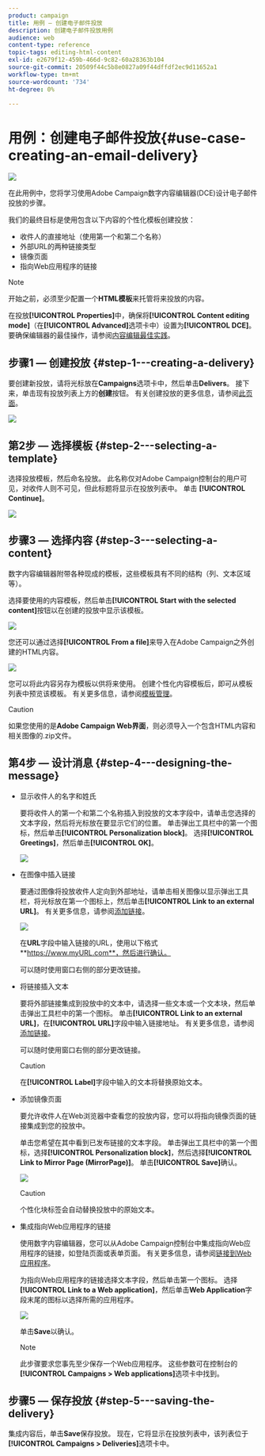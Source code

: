 ```yaml
---
product: campaign
title: 用例 — 创建电子邮件投放
description: 创建电子邮件投放用例
audience: web
content-type: reference
topic-tags: editing-html-content
exl-id: e2679f12-459b-466d-9c82-60a28363b104
source-git-commit: 20509f44c5b8e0827a09f44dffdf2ec9d11652a1
workflow-type: tm+mt
source-wordcount: '734'
ht-degree: 0%

---
```


# 用例：创建电子邮件投放{#use-case-creating-an-email-delivery}

![](../../assets/common.svg)

在此用例中，您将学习使用Adobe Campaign数字内容编辑器(DCE)设计电子邮件投放的步骤。

我们的最终目标是使用包含以下内容的个性化模板创建投放：

* 收件人的直接地址（使用第一个和第二个名称）
* 外部URL的两种链接类型
* 镜像页面
* 指向Web应用程序的链接

>[!NOTE]
>
>开始之前，必须至少配置一个&#x200B;**HTML模板**&#x200B;来托管将来投放的内容。
>
>在投放&#x200B;**[!UICONTROL Properties]**&#x200B;中，确保将&#x200B;**[!UICONTROL Content editing mode]**（在&#x200B;**[!UICONTROL Advanced]**&#x200B;选项卡中）设置为&#x200B;**[!UICONTROL DCE]**。 要确保编辑器的最佳操作，请参阅[内容编辑最佳实践](content-editing-best-practices.md)。

## 步骤1 — 创建投放 {#step-1---creating-a-delivery}

要创建新投放，请将光标放在&#x200B;**Campaigns**&#x200B;选项卡中，然后单击&#x200B;**Delivers**。 接下来，单击现有投放列表上方的&#x200B;**创建**&#x200B;按钮。 有关创建投放的更多信息，请参阅[此页面](../../delivery/using/about-email-channel.md)。

![](assets/delivery_step_1.png)

## 第2步 — 选择模板 {#step-2---selecting-a-template}

选择投放模板，然后命名投放。 此名称仅对Adobe Campaign控制台的用户可见，对收件人则不可见，但此标题将显示在投放列表中。 单击 **[!UICONTROL Continue]**。

![](assets/dce_delivery_model.png)

## 步骤3 — 选择内容 {#step-3---selecting-a-content}

数字内容编辑器附带各种现成的模板，这些模板具有不同的结构（列、文本区域等）。

选择要使用的内容模板，然后单击&#x200B;**[!UICONTROL Start with the selected content]**&#x200B;按钮以在创建的投放中显示该模板。

![](assets/dce_select_model.png)

您还可以通过选择&#x200B;**[!UICONTROL From a file]**&#x200B;来导入在Adobe Campaign之外创建的HTML内容。

![](assets/dce_select_from_file_template.png)

您可以将此内容另存为模板以供将来使用。 创建个性化内容模板后，即可从模板列表中预览该模板。 有关更多信息，请参阅[模板管理](template-management.md)。

>[!CAUTION]
>
>如果您使用的是&#x200B;**Adobe Campaign Web界面**，则必须导入一个包含HTML内容和相关图像的.zip文件。

## 第4步 — 设计消息 {#step-4---designing-the-message}

* 显示收件人的名字和姓氏

   要将收件人的第一个和第二个名称插入到投放的文本字段中，请单击您选择的文本字段，然后将光标放在要显示它们的位置。 单击弹出工具栏中的第一个图标，然后单击&#x200B;**[!UICONTROL Personalization block]**。 选择&#x200B;**[!UICONTROL Greetings]**，然后单击&#x200B;**[!UICONTROL OK]**。

   ![](assets/dce_personalizationblock_greetings.png)

* 在图像中插入链接

   要通过图像将投放收件人定向到外部地址，请单击相关图像以显示弹出工具栏，将光标放在第一个图标上，然后单击&#x200B;**[!UICONTROL Link to an external URL]**。 有关更多信息，请参阅[添加链接](editing-content.md#adding-a-link)。

   ![](assets/dce_externalpage.png)

   在&#x200B;**URL**&#x200B;字段中输入链接的URL，使用以下格式&#x200B;**https://www.myURL.com**，然后进行确认。

   可以随时使用窗口右侧的部分更改链接。

* 将链接插入文本

   要将外部链接集成到投放中的文本中，请选择一些文本或一个文本块，然后单击弹出工具栏中的第一个图标。 单击&#x200B;**[!UICONTROL Link to an external URL]**，在&#x200B;**[!UICONTROL URL]**&#x200B;字段中输入链接地址。 有关更多信息，请参阅[添加链接](editing-content.md#adding-a-link)。

   可以随时使用窗口右侧的部分更改链接。

   >[!CAUTION]
   >
   >在&#x200B;**[!UICONTROL Label]**&#x200B;字段中输入的文本将替换原始文本。

* 添加镜像页面

   要允许收件人在Web浏览器中查看您的投放内容，您可以将指向镜像页面的链接集成到您的投放中。

   单击您希望在其中看到已发布链接的文本字段。 单击弹出工具栏中的第一个图标，选择&#x200B;**[!UICONTROL Personalization block]**，然后选择&#x200B;**[!UICONTROL Link to Mirror Page (MirrorPage)]**。 单击&#x200B;**[!UICONTROL Save]**&#x200B;确认。

   ![](assets/dce_mirrorpage.png)

   >[!CAUTION]
   >
   >个性化块标签会自动替换投放中的原始文本。

* 集成指向Web应用程序的链接

   使用数字内容编辑器，您可以从Adobe Campaign控制台中集成指向Web应用程序的链接，如登陆页面或表单页面。 有关更多信息，请参阅[链接到Web应用程序](editing-content.md#link-to-a-web-application)。

   为指向Web应用程序的链接选择文本字段，然后单击第一个图标。 选择&#x200B;**[!UICONTROL Link to a Web application]**，然后单击&#x200B;**Web Application**&#x200B;字段末尾的图标以选择所需的应用程序。

   ![](assets/dce_webapp.png)

   单击&#x200B;**Save**&#x200B;以确认。

   >[!NOTE]
   >
   >此步骤要求您事先至少保存一个Web应用程序。 这些参数可在控制台的&#x200B;**[!UICONTROL Campaigns > Web applications]**&#x200B;选项卡中找到。

## 步骤5 — 保存投放 {#step-5---saving-the-delivery}

集成内容后，单击&#x200B;**Save**&#x200B;保存投放。 现在，它将显示在投放列表中，该列表位于&#x200B;**[!UICONTROL Campaigns > Deliveries]**&#x200B;选项卡中。

